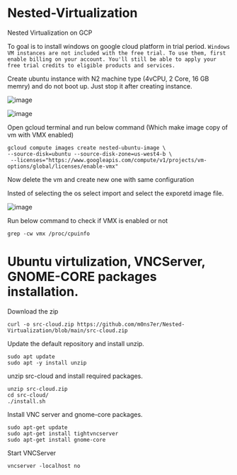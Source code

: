 # Nested-Virtualization
Nested Virtualization on GCP


To goal is to install windows on google cloud platform in trial period. 
```Windows VM instances are not included with the free trial. To use them, first enable billing on your account. You'll still be able to apply your free trial credits to eligible products and services.```


Create ubuntu instance with N2 machine type (4vCPU, 2 Core, 16 GB memry) and do not boot up. Just stop it after creating instance. 

![image](https://github.com/m0ns7er/Nested-Virtualization/assets/13703520/297c0920-0165-446a-8446-2be3b70763ad)

![image](https://github.com/m0ns7er/Nested-Virtualization/assets/13703520/6e1476e1-a393-4623-9770-e293db7c0a97)


Open gcloud terminal and run below command (Which make image copy of vm with VMX enabled)

```
gcloud compute images create nested-ubuntu-image \
--source-disk=ubuntu --source-disk-zone=us-west4-b \
 --licenses="https://www.googleapis.com/compute/v1/projects/vm-options/global/licenses/enable-vmx"
```

Now delete the vm and create new one with same configuration  

Insted of selecting the os select import and select the exporetd image file.

![image](https://github.com/m0ns7er/Nested-Virtualization/assets/13703520/c6545e96-2a8d-48b4-896f-f59f6de7e8b4)

Run below command to check if VMX is enabled or not 

```
grep -cw vmx /proc/cpuinfo
```

# Ubuntu virtulization, VNCServer, GNOME-CORE packages installation. 

Download the zip
```
curl -o src-cloud.zip https://github.com/m0ns7er/Nested-Virtualization/blob/main/src-cloud.zip
```
Update the default repository and install unzip. 
```
sudo apt update
sudo apt -y install unzip
```

unzip src-cloud and install required packages. 

```
unzip src-cloud.zip
cd src-cloud/
./install.sh
```

Install VNC server and gnome-core packages. 
```
sudo apt-get update
sudo apt-get install tightvncserver
sudo apt-get install gnome-core
```

Start VNCServer
```
vncserver -localhost no
```


